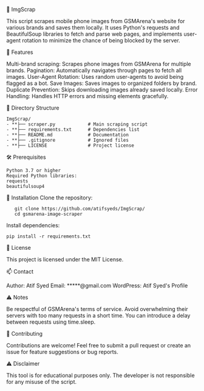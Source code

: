 📸 ImgScrap

This script scrapes mobile phone images from GSMArena's website for various brands and saves them locally. It uses Python's requests and BeautifulSoup libraries to fetch and parse web pages, and implements user-agent rotation to minimize the chance of being blocked by the server.

🚀 Features

Multi-brand scraping: Scrapes phone images from GSMArena for multiple brands.
Pagination: Automatically navigates through pages to fetch all images.
User-Agent Rotation: Uses random user-agents to avoid being flagged as a bot.
Save Images: Saves images to organized folders by brand.
Duplicate Prevention: Skips downloading images already saved locally.
Error Handling: Handles HTTP errors and missing elements gracefully.

📂 Directory Structure
 ```
ImgScrap/
- **├── scraper.py            # Main scraping script
- **├── requirements.txt      # Dependencies list
- **├── README.md             # Documentation
- **├── .gitignore            # Ignored files
- **├── LICENSE               # Project license
 ```

🛠️ Prerequisites
 ```
Python 3.7 or higher
Required Python libraries:
requests
beautifulsoup4
 ```

🔧 Installation
Clone the repository:

```
   git clone https://github.com/atifsyeds/ImgScrap/
   cd gsmarena-image-scraper
```
Install dependencies:
 ```
pip install -r requirements.txt
 ```

📜 License

This project is licensed under the MIT License.

📫 Contact

Author: Atif Syed
Email: *****@gmail.com
WordPress: Atif Syed's Profile

⚠️ Notes

Be respectful of GSMArena's terms of service.
Avoid overwhelming their servers with too many requests in a short time. You can introduce a delay between requests using time.sleep.

🤝 Contributing

Contributions are welcome! Feel free to submit a pull request or create an issue for feature suggestions or bug reports.

⚠️ Disclaimer

This tool is for educational purposes only. The developer is not responsible for any misuse of the script.
